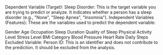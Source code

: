 Dependent Variable (Target):
Sleep Disorder: This is the target variable you are trying to predict or analyze. It indicates whether a person has a sleep disorder (e.g., "None", "Sleep Apnea", "Insomnia").
Independent Variables (Features):
These are the variables used to predict the dependent variable:

Gender
Age
Occupation
Sleep Duration
Quality of Sleep
Physical Activity Level
Stress Level
BMI Category
Blood Pressure
Heart Rate
Daily Steps
Excluded Variable:
Person ID: This is an identifier and does not contribute to the prediction. It should be excluded from the analysis.